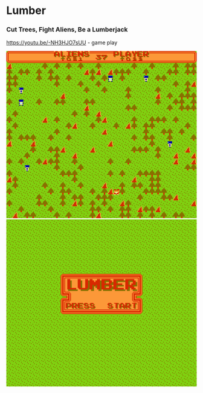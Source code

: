 # Lumber
### Cut Trees, Fight Aliens, Be a Lumberjack

https://youtu.be/-NH3HJO7sUU - game play

![](snaps/gameplay.png)
![](snaps/startscreen.png)
